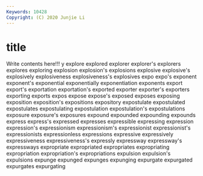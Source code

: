 ```yaml
---
Keywords: 10428
Copyright: (C) 2020 Junjie Li
---
```


# title

Write contents here!!!
y
explore 
explored 
explorer 
explorer's 
explorers 
explores 
exploring 
explosion 
explosion's 
explosions
explosive 
explosive's 
explosively 
explosiveness 
explosiveness's 
explosives 
expo 
expo's 
exponent 
exponent's
exponential 
exponentially 
exponentiation 
exponents 
export 
export's 
exportation 
exportation's 
exported 
exporter
exporter's 
exporters 
exporting 
exports 
expos 
expose 
expose's 
exposed 
exposes 
exposing
exposition 
exposition's 
expositions 
expository 
expostulate 
expostulated 
expostulates 
expostulating 
expostulation 
expostulation's
expostulations 
exposure 
exposure's 
exposures 
expound 
expounded 
expounding 
expounds 
express 
express's
expressed 
expresses 
expressible 
expressing 
expression 
expression's 
expressionism 
expressionism's 
expressionist 
expressionist's
expressionists 
expressionless 
expressions 
expressive 
expressively 
expressiveness 
expressiveness's 
expressly 
expressway 
expressway's
expressways 
expropriate 
expropriated 
expropriates 
expropriating 
expropriation 
expropriation's 
expropriations 
expulsion 
expulsion's
expulsions 
expunge 
expunged 
expunges 
expunging 
expurgate 
expurgated 
expurgates 
expurgating 
